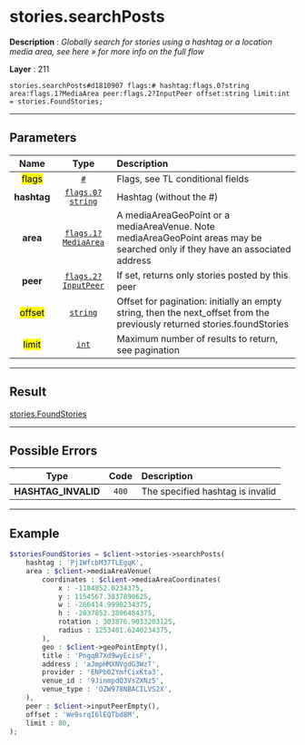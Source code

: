 # stories.searchPosts

**Description** : *Globally search for stories using a hashtag or a location media area, see here &raquo; for more info on the full flow*

**Layer** : 211

```tl
stories.searchPosts#d1810907 flags:# hashtag:flags.0?string area:flags.1?MediaArea peer:flags.2?InputPeer offset:string limit:int = stories.FoundStories;
```

---

## Parameters

| Name | Type | Description |
| :---: | :---: | :--- |
| <mark>flags</mark> | [`#`](type/#) | Flags, see TL conditional fields |
| **hashtag** | [`flags.0?string`](type/string) | Hashtag (without the #) |
| **area** | [`flags.1?MediaArea`](type/MediaArea) | A mediaAreaGeoPoint or a mediaAreaVenue.  Note mediaAreaGeoPoint areas may be searched only if they have an associated address |
| **peer** | [`flags.2?InputPeer`](type/InputPeer) | If set, returns only stories posted by this peer |
| <mark>offset</mark> | [`string`](type/string) | Offset for pagination: initially an empty string, then the next_offset from the previously returned stories.foundStories |
| <mark>limit</mark> | [`int`](type/int) | Maximum number of results to return, see pagination |

---

## Result

[stories.FoundStories](type/stories.FoundStories)

---

## Possible Errors

| Type | Code | Description |
| :---: | :---: | :--- |
| **HASHTAG_INVALID** | `400` | The specified hashtag is invalid |

---

## Example

```php
$storiesFoundStories = $client->stories->searchPosts(
	hashtag : 'Pj1WfcbM37TLEgqK',
	area : $client->mediaAreaVenue(
		coordinates : $client->mediaAreaCoordinates(
			x : -1184052.0234375,
			y : 1154567.3837890625,
			w : -266414.9990234375,
			h : -2037852.3896484375,
			rotation : 303876.9033203125,
			radius : 1253401.6240234375,
		),
		geo : $client->geoPointEmpty(),
		title : 'PngqB7Xd9wyEcisF',
		address : 'aJmpHMXNVgdG3WzT',
		provider : 'ENPb02YmfCixKta3',
		venue_id : '9JinmpdQ3VsZXNz5',
		venue_type : 'OZW978NBACILVS2X',
	),
	peer : $client->inputPeerEmpty(),
	offset : 'We9srqI6lEQTbd8M',
	limit : 80,
);
```